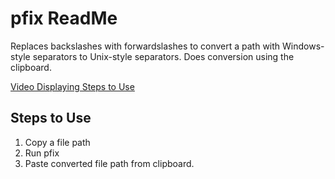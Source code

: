 # pfix ReadMe

Replaces backslashes with forwardslashes to convert a path with Windows-style separators to Unix-style separators. Does conversion using the clipboard.

[Video Displaying Steps to Use](https://youtube.com/shorts/r6PgdeNMTlI?feature=share "pfix example | YouTube")

## Steps to Use

1. Copy a file path
2. Run pfix
3. Paste converted file path from clipboard.
